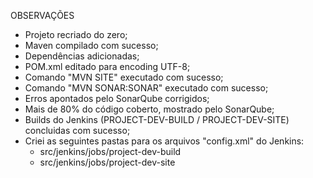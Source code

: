 OBSERVAÇÕES
- Projeto recriado do zero;
- Maven compilado com sucesso;
- Dependências adicionadas;
- POM.xml editado para encoding UTF-8;
- Comando "MVN SITE" executado com sucesso;
- Comando "MVN SONAR:SONAR" executado com sucesso;
- Erros apontados pelo SonarQube corrigidos;
- Mais de 80% do código coberto, mostrado pelo SonarQube;
- Builds do Jenkins (PROJECT-DEV-BUILD / PROJECT-DEV-SITE) concluidas com sucesso;
- Criei as seguintes pastas para os arquivos "config.xml" do Jenkins:
  - src/jenkins/jobs/project-dev-build
  - src/jenkins/jobs/project-dev-site